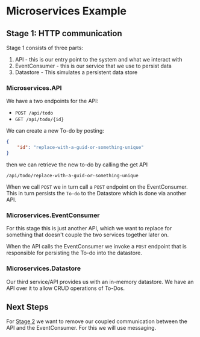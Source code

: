# Microservices Example

## Stage 1: HTTP communication

Stage 1 consists of three parts:

1. API - this is our entry point to the system and what we interact with
2. EventConsumer - this is our service that we use to persist data
3. Datastore - This simulates a persistent data store

### Microservices.API

We have a two endpoints for the API:

- `POST /api/todo`
- `GET /api/todo/{id}`

We can create a new To-do by posting:

```json
{
    "id": "replace-with-a-guid-or-something-unique"
}
```

then we can retrieve the new to-do by calling the get API

```http
/api/todo/replace-with-a-guid-or-something-unique
```

When we call `POST` we in turn call a `POST` endpoint on the EventConsumer. This in turn persists the `To-do` to the Datastore which is done via another API.

### Microservices.EventConsumer

For this stage this is just another API, which we want to replace for something that doesn't couple the two services together later on.

When the API calls the EventConsumer we invoke a `POST` endpoint that is responsible for persisting the To-do into the datastore.

### Microservices.Datastore

Our third service/API provides us with an in-memory datastore. We have an API over it to allow CRUD operations of To-Dos.

## Next Steps

For [Stage 2](https://github.com/DevJonny/MicroserviceExample/tree/stage2) we want to remove our coupled communication between the API and the EventConsumer. For this we will use messaging.